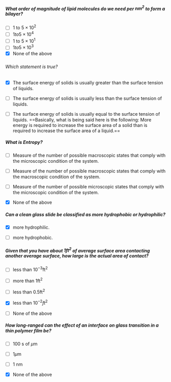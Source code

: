 
##### What order of magnitude of lipid molecules do we need per $n m^2$ to form a bilayer?
 - [ ] 1 to $5 \times 10^2$
 - [ ] $1 t o 5 \times 10^4$
 - [ ] 1 to $5 \times 10^1$
 - [ ] $1 t o 5 \times 10^3$
 - [x] None of the above

##### 




###### Which statement is true?
- [x] The surface energy of solids is usually greater than the surface tension of liquids.
- [ ] The surface energy of solids is usually less than the surface tension of liquids.
- [ ] The surface energy of solids is usually equal to the surface tension of liquids.
==Basically, what is being said here is the following: More energy is required to increase the surface area of a solid than is required to increase the surface area of a liquid.==



##### What is Entropy?
 - [ ] Measure of the number of possible macroscopic states that comply with the microscopic condition of the system.
 - [ ] Measure of the number of possible macroscopic states that comply with the macroscopic condition of the system.
 - [ ] Measure of the number of possible microscopic states that comply with the microscopic condition of the system.
 - [x] None of the above



##### Can a clean glass slide be classified as more hydrophobic or hydrophilic?
- [x] more hydrophilic.
- [ ] more hydrophobic.



##### Given that you have about $1 \mathrm{ft}^2$ of average surface area contacting another average surface, how large is the actual area of contact?
 - [ ] less than $10^{-3} \mathrm{ft}^2$
 - [ ] more than $1 \mathrm{ft}^2$
 - [ ] less than $0.5 \mathrm{ft}^2$
 - [x] less than $10^{-2} f t^2$
 - [ ] None of the above



##### How long-ranged can the effect of an interface on glass transition in a thin polymer film be?
 - [ ] 100 s of $\mu \mathrm{m}$
 - [ ] $1 \mu \mathrm{m}$
 - [ ] 1 nm
 - [x] None of the above


